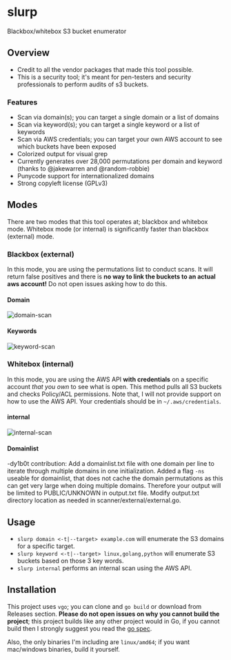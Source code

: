 # slurp
Blackbox/whitebox S3 bucket enumerator

## Overview
- Credit to all the vendor packages that made this tool possible.
- This is a security tool; it's meant for pen-testers and security professionals to perform audits of s3 buckets.

### Features
- Scan via domain(s); you can target a single domain or a list of domains
- Scan via keyword(s); you can target a single keyword or a list of keywords
- Scan via AWS credentials; you can target your own AWS account to see which buckets have been exposed
- Colorized output for visual grep
- Currently generates over 28,000 permutations per domain and keyword (thanks to @jakewarren and @random-robbie)
- Punycode support for internationalized domains
- Strong copyleft license (GPLv3)

## Modes
There are two modes that this tool operates at; blackbox and whitebox mode. Whitebox mode (or internal) is significantly faster than blackbox (external) mode.

### Blackbox (external)
In this mode, you are using the permutations list to conduct scans. It will return false positives and there is **no way to link the buckets to an actual aws account!** Do not open issues asking how to do this.

#### Domain
![domain-scan](./docs/domain.png)

#### Keywords
![keyword-scan](./docs/keywords.png)

### Whitebox (internal)
In this mode, you are using the AWS API **with credentials** on a specific account *that you own* to see what is open. This method pulls all S3 buckets and checks Policy/ACL permissions. Note that, I will not provide support on how to use the AWS API. Your credentials should be in `~/.aws/credentials`.

#### internal
![internal-scan](./docs/internal.png)

#### Domainlist
-dy1b0t contribution: 
Add a domainlist.txt file with one domain per line to iterate through multiple domains in one initialization.
Added a flag  `-ns` useable for domainlist, that does not cache the domain permutations as this can get very large when doing multiple domains. Therefore your output will be limited to PUBLIC/UNKNOWN in output.txt file. Modify output.txt directory location as needed in scanner/external/external.go.

## Usage
- `slurp domain <-t|--target> example.com` will enumerate the S3 domains for a specific target.
- `slurp keyword <-t|--target> linux,golang,python` will enumerate S3 buckets based on those 3 key words.
- `slurp internal` performs an internal scan using the AWS API.

## Installation
This project uses `vgo`; you can clone and `go build` or download from Releases section. **Please do not open issues on why you cannot build the project**; this project builds like any other project would in Go, if you cannot build then I strongly suggest you read the [go spec](https://golang.org/ref/spec).

Also, the only binaries I'm including are `linux/amd64`; if you want mac/windows binaries, build it yourself.
